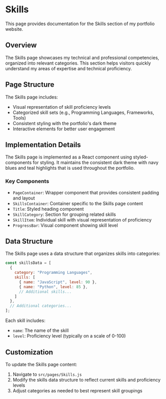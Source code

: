 # Skills

This page provides documentation for the Skills section of my portfolio website.

## Overview

The Skills page showcases my technical and professional competencies, organized into relevant categories. This section helps visitors quickly understand my areas of expertise and technical proficiency.

## Page Structure

The Skills page includes:

- Visual representation of skill proficiency levels
- Categorized skill sets (e.g., Programming Languages, Frameworks, Tools)
- Consistent styling with the portfolio's dark theme
- Interactive elements for better user engagement

## Implementation Details

The Skills page is implemented as a React component using styled-components for styling. It maintains the consistent dark theme with navy blues and teal highlights that is used throughout the portfolio.

### Key Components

- `PageContainer`: Wrapper component that provides consistent padding and layout
- `SkillsContainer`: Container specific to the Skills page content
- `Title`: Styled heading component
- `SkillCategory`: Section for grouping related skills
- `SkillItem`: Individual skill with visual representation of proficiency
- `ProgressBar`: Visual component showing skill level

## Data Structure

The Skills page uses a data structure that organizes skills into categories:

```javascript
const skillsData = [
  {
    category: "Programming Languages",
    skills: [
      { name: "JavaScript", level: 90 },
      { name: "Python", level: 85 },
      // Additional skills...
    ]
  },
  // Additional categories...
];
```

Each skill includes:
- `name`: The name of the skill
- `level`: Proficiency level (typically on a scale of 0-100)

## Customization

To update the Skills page content:

1. Navigate to `src/pages/Skills.js`
2. Modify the skills data structure to reflect current skills and proficiency levels
3. Adjust categories as needed to best represent skill groupings

